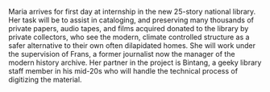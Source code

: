 Maria arrives for first day at internship in the new 25-story national library. Her task will be to assist in cataloging, and preserving many thousands of private papers, audio tapes, and films acquired donated to the library by private collectors, who see the modern, climate controlled structure as a safer alternative to their own often dilapidated homes. She will work under the supervision of Frans, a former journalist now the manager of the modern history archive. Her partner in the project is Bintang, a geeky library staff member in his mid-20s who will handle the technical process of digitizing the material.
